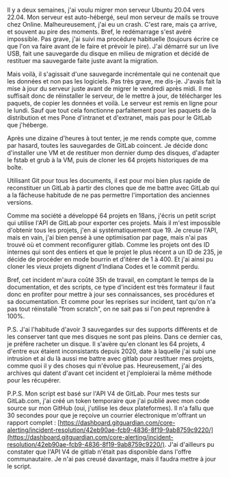 Il y a deux semaines, j'ai voulu migrer mon serveur Ubuntu 20.04 vers 22.04. Mon serveur est auto-hébergé, seul mon serveur de mails se trouve chez Online. Malheureusement, j'ai eu un crash. C'est rare, mais ça arrive, et souvent au pire des moments. Bref, le redémarrage s'est avéré impossible. Pas grave, j'ai suivi ma procédure habituelle (toujours écrire ce que l'on va faire avant de le faire et prévoir le pire). J'ai démarré sur un live USB, fait une sauvegarde du disque en milieu de migration et décidé de restituer ma sauvegarde faite juste avant la migration.

Mais voilà, il s'agissait d'une sauvegarde incrémentale qui ne contenait que les données et non pas les logiciels. Pas très grave, me dis-je. J'avais fait la mise à jour du serveur juste avant de migrer le vendredi après midi. Il me suffisait donc de réinstaller le serveur, de le mettre à jour, de télécharger les paquets, de copier les données et voilà. Le serveur est remis en ligne pour le lundi. Sauf que tout cela fonctionne parfaitement pour les paquets de la distribution et mes Pone d'intranet et d'extranet, mais pas pour le GitLab que j'héberge.

Après une dizaine d'heures à tout tenter, je me rends compte que, comme par hasard, toutes les sauvegardes de GitLab coincent. Je décide donc d'installer une VM et de restituer mon dernier dump des disques, d'adapter le fstab et grub à la VM, puis de cloner les 64 projets historiques de ma boîte.

Utilisant Git pour tous les documents, il est pour moi bien plus rapide de reconstituer un GitLab à partir des clones que de me battre avec GitLab qui a la fâcheuse habitude de ne pas permettre l'importation des anciennes versions.

Comme ma société a développé 64 projets en 18ans, j'écris un petit script qui utilise l'API de GitLab pour exporter ces projets. Mais il m'est impossible d'obtenir tous les projets, j'en ai systématiquement que 19. Je creuse l'API, mais en vain, j'ai bien pensé à une optimisation par page, mais n'ai pas trouvé où et comment reconfigurer gitlab. Comme les projets ont des ID internes qui sont des entiers et que le projet le plus récent a un ID de 235, je décide de procéder en mode bourrin et d'itérer de 1 à 400. Et j'ai ainsi pu cloner les vieux projets dignent d'Indiana Codes et le commit perdu.

Bref, cet incident m'aura coûté 35h de travail, en comptant le temps de la documentation, et des scripts,  ce type d'incident est très formateur il faut donc en profiter pour mettre à jour ses connaissances, ses procédures et sa documentation. Et comme pour les reprises sur incident, tant qu'on n'a pas tout réinstallé "from scratch", on ne sait pas si l'on peut reprendre à 100%.

P.S. J'ai l'habitude d'avoir 3 sauvegardes sur des supports différents et de les conserver tant que mes disques ne sont pas pleins. Dans ce dernier cas, je préfère racheter un disque. Il s'avère qu'en clonant les 64 projets, 4 d'entre eux étaient inconsistants depuis 2020, date à laquelle j'ai subi une intrusion et ai du là aussi me battre avec gitlab pour restituer mes projets, comme quoi il y des choses qui n'évolue pas. Heureusement, j'ai des archives qui datent d'avant cet incident et j'emploierai la même méthode pour les récupérer.

P.P.S. Mon script est basé sur l'API V4 de GitLab. Pour mes tests sur GitLab.com, j'ai créé un token temporaire que j'ai publié avec mon code source sur mon GitHub (oui, j'utilise les deux plateformes). Il n'a fallu que 30 secondes pour que je reçoive un courrier électronique m'offrant un rapport complet : [https://dashboard.gitguardian.com/core-alerting/incident-resolution/42eb90ae-fcb9-4836-8f19-9ab8759c9220/](https://dashboard.gitguardian.com/core-alerting/incident-resolution/42eb90ae-fcb9-4836-8f19-9ab8759c9220/). J'ai d'ailleurs pu constater que l'API V4 de gitlab n'était pas disponible dans l'offre communautaire. Je n'ai pas creusé davantage, mais il faudra mettre à jour le script.
